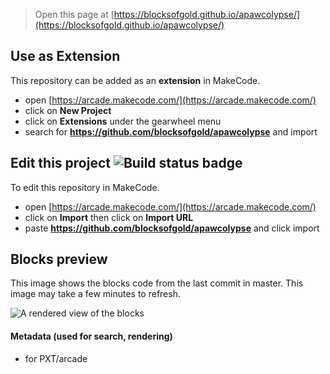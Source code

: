  


> Open this page at [https://blocksofgold.github.io/apawcolypse/](https://blocksofgold.github.io/apawcolypse/)

## Use as Extension

This repository can be added as an **extension** in MakeCode.

* open [https://arcade.makecode.com/](https://arcade.makecode.com/)
* click on **New Project**
* click on **Extensions** under the gearwheel menu
* search for **https://github.com/blocksofgold/apawcolypse** and import

## Edit this project ![Build status badge](https://github.com/blocksofgold/apawcolypse/workflows/MakeCode/badge.svg)

To edit this repository in MakeCode.

* open [https://arcade.makecode.com/](https://arcade.makecode.com/)
* click on **Import** then click on **Import URL**
* paste **https://github.com/blocksofgold/apawcolypse** and click import

## Blocks preview

This image shows the blocks code from the last commit in master.
This image may take a few minutes to refresh.

![A rendered view of the blocks](https://github.com/blocksofgold/apawcolypse/raw/master/.github/makecode/blocks.png)

#### Metadata (used for search, rendering)

* for PXT/arcade
<script src="https://makecode.com/gh-pages-embed.js"></script><script>makeCodeRender("{{ site.makecode.home_url }}", "{{ site.github.owner_name }}/{{ site.github.repository_name }}");</script>
